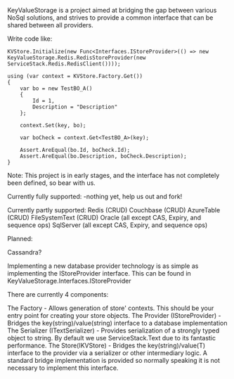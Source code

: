 KeyValueStorage is a project aimed at bridging the gap between various NoSql solutions, 
and strives to provide a common interface that can be shared between all providers.

Write code like:

	KVStore.Initialize(new Func<Interfaces.IStoreProvider>(() => new KeyValueStorage.Redis.RedisStoreProvider(new ServiceStack.Redis.RedisClient())));

	using (var context = KVStore.Factory.Get())
	{
		var bo = new TestBO_A()
		{
			Id = 1,
			Description = "Description"
		};

		context.Set(key, bo);

		var boCheck = context.Get<TestBO_A>(key);

		Assert.AreEqual(bo.Id, boCheck.Id);
		Assert.AreEqual(bo.Description, boCheck.Description);
	}



Note: This project is in early stages, and the interface has not completely been defined, so bear with us.

Currently fully supported:
-nothing yet, help us out and fork!


Currently partly supported:
Redis (CRUD)
Couchbase (CRUD)
AzureTable (CRUD)
FileSystemText (CRUD)
Oracle (all except CAS, Expiry, and sequence ops)
SqlServer (all except CAS, Expiry, and sequence ops)

Planned:

Cassandra?

Implementing a new database provider technology is as simple as implementing the IStoreProvider interface. This can be found in KeyValueStorage.Interfaces.IStoreProvider

There are currently 4 components:

The Factory - Allows generation of store' contexts. This should be your entry point for creating your store objects.
The Provider (IStoreProvider) - Bridges the key(string)/value(string) interface to a database implementation
The Serializer (ITextSerializer) - Provides serialization of a strongly typed object to string. By default we use ServiceStack.Text due to its fantastic performance.
The Store(IKVStore) - Bridges the key(string)/value(T) interface to the provider via a serializer or other intermediary logic. A standard bridge implementation is provided so normally speaking it is not necessary to implement this interface.
